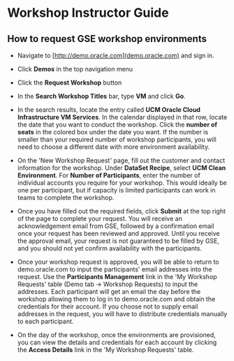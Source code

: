 # Workshop Instructor Guide

## How to request GSE workshop environments

- Navigate to [http://demo.oracle.com](demo.oracle.com) and sign in.

- Click **Demos** in the top navigation menu


- Click the **Request Workshop** button

- In the **Search Workshop Titles** bar, type **VM** and click **Go**.

- In the search results, locate the entry called **UCM Oracle Cloud Infrastructure VM Services**. In the calendar displayed in that row, locate the date that you want to conduct the workshop. Click the **number of seats** in the colored box under the date you want. If the number is smaller than your required number of workshop participants, you will need to choose a different date with more environment availability.

- On the 'New Workshop Request' page, fill out the customer and contact information for the workshop. Under **DataSet Recipe**, select **UCM Clean Environment**. For **Number of Participants**, enter the number of individual accounts you require for your workshop. This would ideally be one per participant, but if capacity is limited participants can work in teams to complete the workshop.

- Once you have filled out the required fields, click **Submit** at the top right of the page to complete your request. You will receive an acknowledgement email from GSE, followed by a confirmation email once your request has been reviewed and approved. Until you receive the approval email, your request is not guaranteed to be filled by GSE, and you should not yet confirm availability with the participants.

- Once your workshop request is approved, you will be able to return to demo.oracle.com to input the participants' email addresses into the request. Use the **Participants Management** link in the 'My Workshop Requests' table (Demo tab -> Workshop Requests) to input the addresses. Each participant will get an email the day before the workshop allowing them to log in to demo.oracle.com and obtain the credentials for their account. If you choose not to supply email addresses in the request, you will have to distribute credentials manually to each participant.

- On the day of the workshop, once the environments are provisioned, you can view the details and credentials for each account by clicking the **Access Details** link in the 'My Workshop Requests' table.
